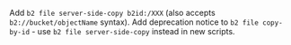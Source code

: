Add `b2 file server-side-copy b2id:/XXX` (also accepts `b2://bucket/objectName` syntax).
Add deprecation notice to `b2 file copy-by-id` - use `b2 file server-side-copy` instead in new scripts.
